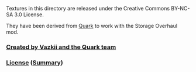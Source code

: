 Textures in this directory are released under the Creative Commons BY-NC-SA 3.0 License.

They have been derived from [Quark][quark] to work with the Storage Overhaul mod.

### [Created by Vazkii and the Quark team][quark]
### [License](https://github.com/Vazkii/Quark/blob/master/LICENSE.md) ([Summary](https://creativecommons.org/licenses/by-nc-sa/3.0/))



[quark]: https://github.com/Vazkii/Quark
